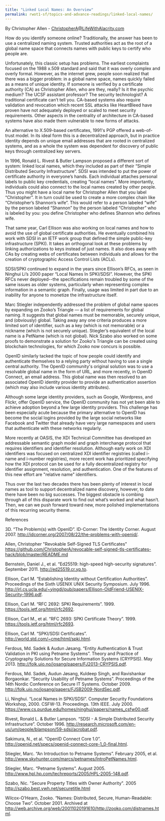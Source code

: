 ```yaml
---
title: "Linked Local Names: An Overview"
permalink: rwot1-sf/topics-and-advance-readings/linked-local-names/
---
```


By Christopher Allen - ChristopherA@LifeWithAlacrity.com

How do you identify someone online? Traditionally, the answer has been to use a centralized naming system. Trusted authorities act as the root of a global name space that connects names with public keys to certify who people are.

Unfortunately, this classic setup has problems. The earliest complaints focused on the 1988 x.509 standard and said that it was overly complex and overly formal. However, as the internet grew, people soon realized that there was a bigger problem: in a global name space, names quickly failed as a means of unique identity. If someone is verified by a certificate authority (CA) as Christopher Allen, who are they, really? Is it the psychic medium? The UCSF assistant professor? The security technologist? A traditional certificate can’t tell you. CA-based systems also require validation and revocation which recent SSL attacks like HeartBleed have proven have not adequately deployed or scaled to meet security requirements. Other aspects in the centrality of architecture in CA-based systems have also made them vulnerable to new forms of attacks.

An alternative to X.509-based certificates, 1991's PGP offered a web-of-trust model. In its ideal form this is a decentralized approach, but in practice identity depends on unique email addresses that are rooted in centralized systems, and as a whole the system was dependent for discovery of public keys through centralized key servers.

In 1996, Ronald L. Rivest & Butler Lampson proposed a different sort of system: linked local names, which they included as part of their “Simple Distributed Security Infrastructure”. SDSI was intended to put the power of certificate authority in everyone’s hands. Each individual attaches personal labels to public key credentials, creating “local names”. More importantly, individuals could also connect to the local names created by other people. Thus you might have a local name for Christopher Allen that you label “Christopher”. It in turn could be used to create a more complex chain like “Christopher’s Shannon’s wife”. This would refer to a person labeled “wife” by the person labeled “Shannon” by the person labeled “Christopher” who is labeled by you: you define Christopher who defines Shannon who defines wife.

That same year, Carl Ellison was also working on local names and how to avoid the use of global certificate authorities. He eventually combined his work with SDSI in an IETF work group that defined the simple public-key infrastructure (SPKI). It takes an orthogonal look at these problems by linking authorizations to keys instead of just names. It also does away with CAs by creating webs of certificates between individuals and allows for the creation of cryptographic Access Control Lists (ACLs).

SDSI/SPKI continued to expand in the years since Ellison’s RFCs, as seen in Ninghui Li’s 2000 paper “Local Names In SPKI/SDSI”. However, the SPKI RFCs never deployed--the specifications remain troubled by some of the same issues as older systems, particularly when representing complex information in a semantic graph. Finally, usage was limited in part due to an inability for anyone to monetize the infrastructure itself.

Marc Stiegler independently addressed the problem of global name spaces by expanding on Zooko’s Triangle — a list of requirements for global naming. It suggests that global names must be memorable, securely unique, and (obviously) global. Taking away any one criteria produces a more limited sort of identifier, such as a key (which is not memorable) or a nickname (which is not securely unique). Stiegler’s equivalent of the local name is a PetName (which is not global). Nick Szabo also worked on some proofs to demonstrate a solution for Zooko's Triangle can be created using blockchain technologies, for which Zooko now concurs is possible.

OpenID similarly tacked the topic of how people could identify and authenticate themselves to a relying party without having to use a single central authority. The OpenID community's original solution was to use a resolvable global name in the form of URL, and more recently, in OpenID Connect, an email address. This global name was then resolved to an associated OpenID identity provider to provide an authentication assertion (which may also include various identity attributes).

Although some large identity providers, such as Google, Wordpress, and Flickr, offer OpenID service, the OpenID community has not yet been able to achieve adoption beyond a few large identity providers. This challenge has been especially acute because the primary alternative to OpenID has become the social logins provided by the large social networks like Facebook and Twitter that already have very large namespaces and users that authenticate with these networks regularly.

More recently at OASIS, the XDI Technical Committee has developed an addressable semantic graph model and graph interchange protocol that requires identifiers and identifier resolution. Although early work on XDI identifiers was focused on centralized XDI identifier registries (called i-name and i-number registries), more recent work has prioritized specifying how the XDI protocol can be used for a fully decentralized registry for identifier assignment, resolution, and authentication. One of the features of this new effort are "relative name" identifiers.

Thus over the last two decades there has been plenty of interest in local names as tool to support decentralized name discovery, however, to date there have been no big successes. The biggest obstacle is combing through all of this disparate work to find out what’s worked and what hasn’t. Then, we can we push forward toward new, more polished implementations of this recurring security theme.

References

3D. “The Problem(s) with OpenID”. ID-Corner: The Identity Corner. August 2007. http://idcorner.org/2007/08/22/the-problems-with-openid/. 

Allen, Christopher "Revokable Self-Signed TLS Certificates" https://github.com/ChristopherA/revocable-self-signed-tls-certificates-hack/blob/master/README.md

Bernstein, Daniel J., et al. “Ed25519: high-speed high-security signatures”.  September 2011. http://ed25519.cr.yp.to. 

Ellison, Carl M. “Establishing Identity without Certification Authorities”. Proceedings of the Sixth USENIX UNIX Security Symposium. July 1996. http://irl.cs.ucla.edu/~yingdi/pub/papers/Ellison-OldFriend-USENIX-Security-1996.pdf. 

Ellison, Carl M. “RFC 2692: SPKI Requirements”. 1999. https://tools.ietf.org/html/rfc2692. 

Ellison, Carl M., et al. “RFC 2693: SPKI Certificate Theory”. 1999. https://tools.ietf.org/html/rfc2693. 

Ellison, Carl M. “SPKI/SDSI Certificates”.  http://world.std.com/~cme/html/spki.html. 

Ferdous, Md. Sadek & Audun Jøsang. “Entity Authentication & Trust Validation in PKI using Petname Systems”. Theory and Practice of Cryptography Solutions for Secure Information Systems (CRYPSIS). May 2013. http://folk.uio.no/josang/papers/FJ2013-CRYPSIS.pdf. 

Ferdous, Md. Sadek, Audun Jøsang, Kuldeep Singh, and Ravishankar Borgaonkar. “Security Usability of Petname Systems”. Proceedings of the 14th Nordic Conference on Secure IT Systems. October 2009. http://folk.uio.no/josang/papers/FJSB2009-NordSec.pdf. 

Li, Ninghui. “Local Names in SPKI/SDSI”. Computer Security Foundations Workshop, 2000. CSFW-13. Proceedings. 13th IEEE. July 2000. https://www.cs.purdue.edu/homes/ninghui/papers/names_csfw00.pdf. 

Rivest, Ronald L. & Butler Lampson.  “SDSI - A Simple Distributed Security Infrastructure”. October 1996. http://research.microsoft.com/en-us/um/people/blampson/59-sdsi/acrobat.pdf. 

Sakimura, N., et al. “OpenID Connect Core 1.0”. http://openid.net/specs/openid-connect-core-1_0-final.html. 

Stiegler, Marc. “An Introduction to Petname Systems”. February 2005, et al. http://www.skyhunter.com/marcs/petnames/IntroPetNames.html. 

Stiegler, Marc. “Petname Systems”. August 2005. http://www.hpl.hp.com/techreports/2005/HPL-2005-148.pdf. 

Szabo, Nic. "Secure Property Titles with Owner Authority". 2005 http://szabo.best.vwh.net/securetitle.html

Wilcox-O’Hearn, Zooko. “Names: Distributed, Secure, Human-Readable: Choose Two”. October 2001. Archived at http://web.archive.org/web/20011020191610/http://zooko.com/distnames.html. 
